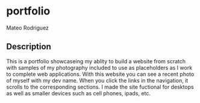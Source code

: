 # portfolio
Mateo Rodriguez

## Description
This is a portfolio showcaseing my ablity to build a website from scratch with samples of my photography included to use as placeholders as I work to complete web applications. With this website you can see a recent photo of myself with my dev name. When you click the links in the navigation, it scrolls to the corresponding sections. I made the site fuctional for desktops as well as smaller devices such as cell phones, ipads, etc.

